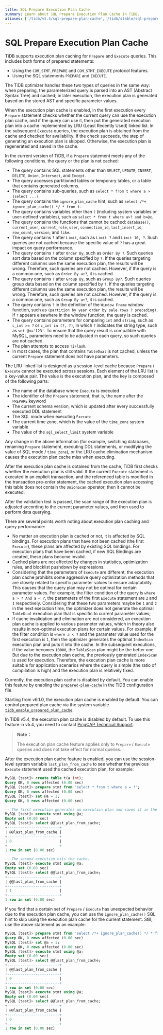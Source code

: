 ```yaml
---
title: SQL Prepare Execution Plan Cache
summary: Learn about SQL Prepare Execution Plan Cache in TiDB.
aliases: ['/tidb/v5.4/sql-prepare-plan-cache','/tidb/stable/sql-prepare-plan-cache']
---
```


# SQL Prepare Execution Plan Cache

TiDB supports execution plan caching for `Prepare` and `Execute` queries. This includes both forms of prepared statements:

- Using the `COM_STMT_PREPARE` and `COM_STMT_EXECUTE` protocol features.
- Using the SQL statements `PREPARE` and `EXECUTE`.

The TiDB optimizer handles these two types of queries in the same way: when preparing, the parameterized query is parsed into an AST (Abstract Syntax Tree) and cached; in later execution, the execution plan is generated based on the stored AST and specific parameter values.

When the execution plan cache is enabled, in the first execution every `Prepare` statement checks whether the current query can use the execution plan cache, and if the query can use it, then put the generated execution plan into a cache implemented by LRU (Least Recently Used) linked list. In the subsequent `Execute` queries, the execution plan is obtained from the cache and checked for availability. If the check succeeds, the step of generating an execution plan is skipped. Otherwise, the execution plan is regenerated and saved in the cache.

In the current version of TiDB, if a `Prepare` statement meets any of the following conditions, the query or the plan is not cached:

- The query contains SQL statements other than `SELECT`, `UPDATE`, `INSERT`, `DELETE`, `Union`, `Intersect`, and `Except`.
- The query accesses partitioned tables or temporary tables, or a table that contains generated columns.
- The query contains sub-queries, such as `select * from t where a > (select ...)`.
- The query contains the `ignore_plan_cache` hint, such as `select /*+ ignore_plan_cache() */ * from t`.
- The query contains variables other than `?` (including system variables or user-defined variables), such as `select * from t where a>? and b>@x`.
- The query contains the functions that cannot be cached: `database()`, `current_user`, `current_role`, `user`, `connection_id`, `last_insert_id`, `row_count`, `version`, and `like`.
- The query contains `?` after `Limit`, such as `Limit ?` and `Limit 10, ?`. Such queries are not cached because the specific value of `?` has a great impact on query performance.
- The query contains `?` after `Order By`, such as `Order By ?`. Such queries sort data based on the column specified by `?`. If the queries targeting different columns use the same execution plan, the results will be wrong. Therefore, such queries are not cached. However, if the query is a common one, such as `Order By a+?`, it is cached.
- The query contains `?` after `Group By`, such as `Group By?`. Such queries group data based on the column specified by `?`. If the queries targeting different columns use the same execution plan, the results will be wrong. Therefore, such queries are not cached. However, if the query is a common one, such as `Group By a+?`, it is cached.
- The query contains `?` in the definition of the `Window Frame` window function, such as `(partition by year order by sale rows ? preceding)`. If `?` appears elsewhere in the window function, the query is cached.
- The query contains parameters for comparing `int` and `string`, such as `c_int >= ?` or `c_int in (?, ?)`, in which `?` indicates the string type, such as `set @x='123'`. To ensure that the query result is compatible with MySQL, parameters need to be adjusted in each query, so such queries are not cached.
- The plan attempts to access `TiFlash`.
- In most cases, the plan that contains `TableDual` is not cached, unless the current `Prepare` statement does not have parameters.

The LRU linked list is designed as a session-level cache because `Prepare` / `Execute` cannot be executed across sessions. Each element of the LRU list is a key-value pair. The value is the execution plan, and the key is composed of the following parts:

- The name of the database where `Execute` is executed
- The identifier of the `Prepare` statement, that is, the name after the `PREPARE` keyword
- The current schema version, which is updated after every successfully executed DDL statement
- The SQL mode when executing `Execute`
- The current time zone, which is the value of the `time_zone` system variable
- The value of the `sql_select_limit` system variable

Any change in the above information (for example, switching databases, renaming `Prepare` statement, executing DDL statements, or modifying the value of SQL mode / `time_zone`), or the LRU cache elimination mechanism causes the execution plan cache miss when executing.

After the execution plan cache is obtained from the cache, TiDB first checks whether the execution plan is still valid. If the current `Execute` statement is executed in an explicit transaction, and the referenced table is modified in the transaction pre-order statement, the cached execution plan accessing this table does not contain the `UnionScan` operator, then it cannot be executed.

After the validation test is passed, the scan range of the execution plan is adjusted according to the current parameter values, and then used to perform data querying.

There are several points worth noting about execution plan caching and query performance:

- No matter an execution plan is cached or not, it is affected by SQL bindings. For execution plans that have not been cached (the first `Execute`), these plans are affected by existing SQL bindings. For execution plans that have been cached, if new SQL Bindings are created, these plans become invalid.
- Cached plans are not affected by changes in statistics, optimization rules, and blocklist pushdown by expressions.
- Considering that the parameters of `Execute` are different, the execution plan cache prohibits some aggressive query optimization methods that are closely related to specific parameter values to ensure adaptability. This causes that the query plan may not be optimal for certain parameter values. For example, the filter condition of the query is `where a > ? And a < ?`, the parameters of the first `Execute` statement are `2` and `1` respectively. Considering that these two parameters maybe be `1` and `2` in the next execution time, the optimizer does not generate the optimal `TableDual` execution plan that is specific to current parameter values;
- If cache invalidation and elimination are not considered, an execution plan cache is applied to various parameter values, which in theory also results in non-optimal execution plans for certain values. For example, if the filter condition is `where a < ?` and the parameter value used for the first execution is `1`, then the optimizer generates the optimal `IndexScan` execution plan and puts it into the cache. In the subsequent executions, if the value becomes `10000`, the `TableScan` plan might be the better one. But due to the execution plan cache, the previously generated `IndexScan` is used for execution. Therefore, the execution plan cache is more suitable for application scenarios where the query is simple (the ratio of compilation is high) and the execution plan is relatively fixed.

<CustomContent platform="tidb">

Currently, the execution plan cache is disabled by default. You can enable this feature by enabling the [`prepared-plan-cache`](/tidb-configuration-file.md#prepared-plan-cache) in the TiDB configuration file.

</CustomContent>

<CustomContent platform="tidb-cloud">

Starting from v6.1.0, the execution plan cache is enabled by default. You can control prepared plan cache via the system variable [`tidb_enable_prepared_plan_cache`](https://docs.pingcap.com/tidb/stable/system-variables#tidb_enable_prepared_plan_cache-new-in-v610).

In TiDB v5.4, the execution plan cache is disabled by default. To use this feature in v5.4, you need to contact [PingCAP Technical Support](/tidb-cloud/tidb-cloud-support.md).

</CustomContent>

> **Note：**
>
> The execution plan cache feature applies only to `Prepare` / `Execute` queries and does not take effect for normal queries.

After the execution plan cache feature is enabled, you can use the session-level system variable `last_plan_from_cache` to see whether the previous `Execute` statement used the cached execution plan, for example:


```sql
MySQL [test]> create table t(a int);
Query OK, 0 rows affected (0.00 sec)
MySQL [test]> prepare stmt from 'select * from t where a = ?';
Query OK, 0 rows affected (0.00 sec)
MySQL [test]> set @a = 1;
Query OK, 0 rows affected (0.00 sec)

-- The first execution generates an execution plan and saves it in the cache.
MySQL [test]> execute stmt using @a;
Empty set (0.00 sec)
MySQL [test]> select @@last_plan_from_cache;
+------------------------+
| @@last_plan_from_cache |
+------------------------+
| 0                      |
+------------------------+
1 row in set (0.00 sec)

-- The second execution hits the cache.
MySQL [test]> execute stmt using @a;
Empty set (0.00 sec)
MySQL [test]> select @@last_plan_from_cache;
+------------------------+
| @@last_plan_from_cache |
+------------------------+
| 1                      |
+------------------------+
1 row in set (0.00 sec)
```

If you find that a certain set of `Prepare` / `Execute` has unexpected behavior due to the execution plan cache, you can use the `ignore_plan_cache()` SQL hint to skip using the execution plan cache for the current statement. Still, use the above statement as an example:


```sql
MySQL [test]> prepare stmt from 'select /*+ ignore_plan_cache() */ * from t where a = ?';
Query OK, 0 rows affected (0.00 sec)
MySQL [test]> set @a = 1;
Query OK, 0 rows affected (0.00 sec)
MySQL [test]> execute stmt using @a;
Empty set (0.00 sec)
MySQL [test]> select @@last_plan_from_cache;
+------------------------+
| @@last_plan_from_cache |
+------------------------+
| 0                      |
+------------------------+
1 row in set (0.00 sec)
MySQL [test]> execute stmt using @a;
Empty set (0.00 sec)
MySQL [test]> select @@last_plan_from_cache;
+------------------------+
| @@last_plan_from_cache |
+------------------------+
| 0                      |
+------------------------+
1 row in set (0.00 sec)
```
